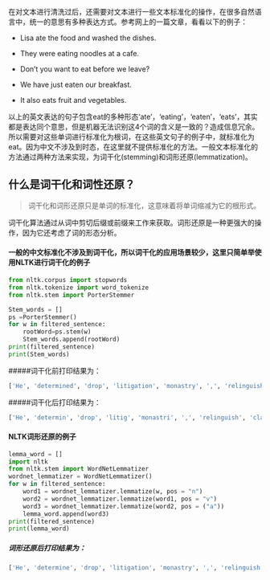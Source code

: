 在对文本进行清洗过后，还需要对文本进行一些文本标准化的操作，在很多自然语言中，统一的意思有多种表达方式。参考网上的一篇文章，看看以下的例子：

+ Lisa ate the food and washed the dishes.

+ They were eating noodles at a cafe.

+ Don’t you want to eat before we leave?

+ We have just eaten our breakfast.

+ It also eats fruit and vegetables.

以上的英文表达的句子包含eat的多种形态‘ate’，‘eating’，‘eaten’，‘eats’，其实都是表达同个意思，但是机器无法识别这4个词的含义是一致的？造成信息冗余。所以需要对这些单词进行标准化为根词，在这些英文句子的例子中，就标准化为eat。因为中文不涉及到时态，在这里就不提供标准化的方法。一般文本标准化的方法通过两种方法来实现，为词干化(stemming)和词形还原(lemmatization)。

## 什么是词干化和词性还原？
>词干化和词形还原只是单词的标准化，这意味着将单词缩减为它的根形式。

词干化算法通过从词中剪切后缀或前缀来工作来获取。词形还原是一种更强大的操作，因为它还考虑了词的形态分析。

#### 一般的中文标准化不涉及到词干化，所以词干化的应用场景较少，这里只简单举使用NLTK进行词干化的例子
```python
from nltk.corpus import stopwords
from nltk.tokenize import word_tokenize 
from nltk.stem import PorterStemmer

Stem_words = []
ps =PorterStemmer()
for w in filtered_sentence:
    rootWord=ps.stem(w)
    Stem_words.append(rootWord)
print(filtered_sentence)
print(Stem_words)
```
#####词干化前打印结果为：
```python
['He', 'determined', 'drop', 'litigation', 'monastry', ',', 'relinguish', 'claims', 'wood-cuting', 'fishery', 'rihgts', '.', 'He', 'ready', 'becuase', 'rights', 'become', 'much', 'less', 'valuable', ',', 'indeed', 'vaguest', 'idea', 'wood', 'river', 'question', '.']
```

#####词干化后打印结果为：
```python
['He', 'determin', 'drop', 'litig', 'monastri', ',', 'relinguish', 'claim', 'wood-cut', 'fisheri', 'rihgt', '.', 'He', 'readi', 'becuas', 'right', 'becom', 'much', 'less', 'valuabl', ',', 'inde', 'vaguest', 'idea', 'wood', 'river', 'question', '.']
```


#### NLTK词形还原的例子

```python
lemma_word = []
import nltk
from nltk.stem import WordNetLemmatizer
wordnet_lemmatizer = WordNetLemmatizer()
for w in filtered_sentence:
    word1 = wordnet_lemmatizer.lemmatize(w, pos = "n")
    word2 = wordnet_lemmatizer.lemmatize(word1, pos = "v")
    word3 = wordnet_lemmatizer.lemmatize(word2, pos = ("a"))
    lemma_word.append(word3)
print(filtered_sentence)
print(lemma_word)
```

##### 词形还原后打印结果为：
```python
['He', 'determine', 'drop', 'litigation', 'monastry', ',', 'relinguish', 'claim', 'wood-cuting', 'fishery', 'rihgts', '.', 'He', 'ready', 'becuase', 'right', 'become', 'much', 'le', 'valuable', ',', 'indeed', 'vague', 'idea', 'wood', 'river', 'question', '.']
